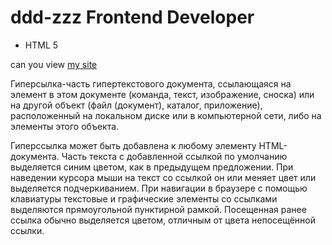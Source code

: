 # ddd-zzz Frontend Developer
- HTML 5

can you view [my site](http://deezer13.github.io/ddd-zzz/)

Гиперсылка-часть гипертекстового документа, ссылающаяся на элемент в этом документе (команда, текст, изображение, сноска) или на другой объект (файл (документ), каталог, приложение), расположенный на локальном диске или в компьютерной сети, либо на элементы этого объекта. 

Гиперссылка может быть добавлена к любому элементу HTML-документа. Часть текста с добавленной ссылкой по умолчанию выделяется синим цветом, как в предыдущем предложении. При наведении курсора мыши на текст со ссылкой он или меняет цвет или выделяется подчеркиванием. При навигации в браузере с помощью клавиатуры текстовые и графические элементы со ссылками выделяются прямоугольной пунктирной рамкой. Посещенная ранее ссылка обычно выделяется цветом, отличным от цвета непосещённой ссылки. 
